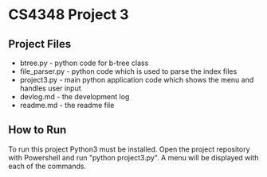 # CS4348 Project 3

## Project Files
- btree.py - python code for b-tree class
- file_parser.py - python code which is used to parse the index files
- project3.py - main python application code which shows the menu and handles user input
- devlog.md - the development log
- readme.md - the readme file

## How to Run
To run this project Python3 must be installed. Open the project repository with Powershell and run "python project3.py".
A menu will be displayed with each of the commands.